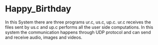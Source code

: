 # Happy_Birthday

In this System there are three programs ur.c, us.c, up.c. ur.c receives the files sent by us.c and up.c performs all the user side computations. In this system the communication happens through UDP protocol and can send and receive audio, images and videos.
